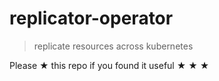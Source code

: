 # replicator-operator

> replicate resources across kubernetes

Please ★ this repo if you found it useful ★ ★ ★
